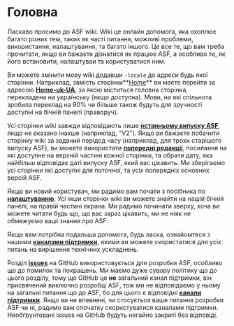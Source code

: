 # Головна

Ласкаво просимо до ASF wiki. Wiki це онлайн допомога, яка охоплює багато різних тем, таких як часті питання, можливі проблеми, використання, налаштування, та багато іншого. Це все те, що вам треба прочитати, якщо ви бажаєте дізнатися як працює ASF, а особливо те, як його встановити, налаштуваи та користуватися ним.

Ви можете змінити мову wiki додавши `-locale` до адреси будь якої сторінки. Наприклад, замість сторінки**[Home](https://github.com/JustArchiNET/ArchiSteamFarm/wiki/Home)** ви маєте перейти за адресою **[Home-uk-UA](https://github.com/JustArchiNET/ArchiSteamFarm/wiki/Home-uk-UA)**, за якою міститься головна сторінка, перекладена на українську (якщо доступна). Мови, на які спільнота зробила переклад на 90% чи більше також будуть для зручності доступні на бічній панелі (праворуч).

Усі сторінки wiki завжди відповідають лише **[останньому випуску ASF](https://github.com/JustArchiNET/ArchiSteamFarm/releases)**, якщо не вказано інакше (наприклад, "V2"). Якщо ви бажаєте побачити сторінку wiki за заданий перідод часу (наприклад, для трохи старішого випуску ASF), ви можете використати **[попередні редакціі](https://github.com/JustArchiNET/ArchiSteamFarm/wiki/_history)**, посилання на які доступне на верхній частині кожної сторінки, та обрати дату, яка найбільш відповідає даті випуску ASF, який вас цікавить. Ми зберігаємо усі сторінки які доступні для поточної, та усіх попередніх основних версій ASF.

Якщо ви новий користувач, ми радимо вам почати з посібника по **[налаштуванню](https://github.com/JustArchiNET/ArchiSteamFarm/wiki/Setting-up-uk-UA)**. Усі інши сторінки wiki ви можете знайти на нашій бічній панелі, на правій частині екрана. Ми радимо починати зверху, хоча ви можете читати будь що, що вас зараз цікавить, ми не ніяк не обмежуємо ваші знання про ASF.

Якщо вам потрібна подальша допомога, будь ласка, ознайомтеся з нашими **[каналами підтримки](https://github.com/JustArchiNET/ArchiSteamFarm/blob/main/.github/SUPPORT.md)**, якими ви можете скористатися для усіх питань на вирішення технічних ускладнень.

Розділ **[issues](https://github.com/JustArchiNET/ArchiSteamFarm/issues)** на GitHub використовується для розробки ASF, особливо що до помилок та покращень. Ми маємо дуже сувору політику що до цього розділу, тому що GitHub це **не** загальний канал підтримки, він присвячений виключно розробці ASF, тож ми не відповідаємо у ньому на загальні питання що до ASF, бо для цього є відповідні **[канали підтримки](https://github.com/JustArchiNET/ArchiSteamFarm/blob/main/.github/SUPPORT.md)**. Якщо ви не впевнені, чи стосується ваше питання розробки ASF чи ні, радимо вам спочатку скористуватися каналами підтримки. Необґрунтовані issues на GitHub будуть негайно закриті без відповіді.